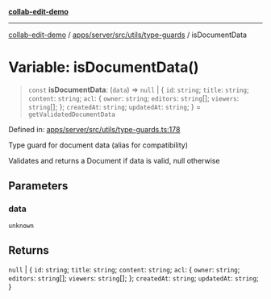 [**collab-edit-demo**](../../../../../../README.md)

***

[collab-edit-demo](../../../../../../README.md) / [apps/server/src/utils/type-guards](../README.md) / isDocumentData

# Variable: isDocumentData()

> `const` **isDocumentData**: (`data`) => `null` \| \{ `id`: `string`; `title`: `string`; `content`: `string`; `acl`: \{ `owner`: `string`; `editors`: `string`[]; `viewers`: `string`[]; \}; `createdAt`: `string`; `updatedAt`: `string`; \} = `getValidatedDocumentData`

Defined in: [apps/server/src/utils/type-guards.ts:178](https://github.com/austyle-io/pub-sub-demo/blob/facd25f09850fc4e78e94ce267c52e173d869933/apps/server/src/utils/type-guards.ts#L178)

Type guard for document data (alias for compatibility)

Validates and returns a Document if data is valid, null otherwise

## Parameters

### data

`unknown`

## Returns

`null` \| \{ `id`: `string`; `title`: `string`; `content`: `string`; `acl`: \{ `owner`: `string`; `editors`: `string`[]; `viewers`: `string`[]; \}; `createdAt`: `string`; `updatedAt`: `string`; \}
